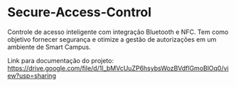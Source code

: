 # Secure-Access-Control
Controle de acesso inteligente com integração Bluetooth e NFC. Tem como objetivo fornecer segurança e otimize a gestão de autorizações em um ambiente de Smart Campus.

Link para documentação do projeto: https://drive.google.com/file/d/1I_bMVcUuZP6hsybsWozBVdflGmoBlOq0/view?usp=sharing
